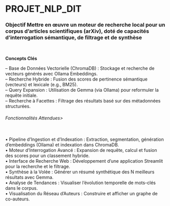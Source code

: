 # PROJET_NLP_DIT

<h3>Objectif Mettre en œuvre un moteur de recherche local pour un corpus d’articles scientifiques (arXiv),
doté de capacités d’interrogation sémantique, de filtrage et de synthèse</h3><br>

<b>Concepts Clés</b>

– Base de Données Vectorielle (ChromaDB) : Stockage et recherche de vecteurs générés avec Ollama
Embeddings.<br>
– Recherche Hybride : Fusion des scores de pertinence sémantique (vecteurs) et lexicale (e.g., BM25).<br>
– Query Expansion : Utilisation de Gemma (via Ollama) pour reformuler la requête initiale.<br>
– Recherche à Facettes : Filtrage des résultats basé sur des métadonnées structurées.<br>
<h6>Fonctionnalités Attendues></h6><br>
  • Pipeline d’Ingestion et d’Indexation : Extraction, segmentation, génération d’embeddings (Ollama) et
indexation dans ChromaDB.<br>
  • Moteur d’Interrogation Avancé : Expansion de requête, calcul et fusion des scores pour un classement
hybride.<br>
  • Interface de Recherche Web : Développement d’une application Streamlit pour la recherche et le
filtrage.<br>
  • Synthèse à la Volée : Générer un résumé synthétique des N meilleurs résultats avec Gemma.<br>
  • Analyse de Tendances : Visualiser l’évolution temporelle de mots-clés dans le corpus.<br>
  • Visualisation du Réseau d’Auteurs : Construire et afficher un graphe de co-auteurs.
